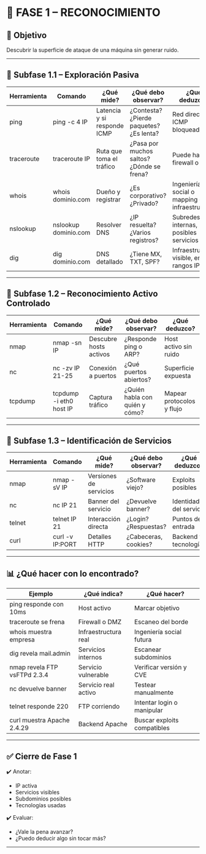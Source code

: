 # 🧠 FASE 1 – RECONOCIMIENTO

## 🎯 Objetivo
Descubrir la superficie de ataque de una máquina sin generar ruido.

---

## 🔹 Subfase 1.1 – Exploración Pasiva

| Herramienta | Comando | ¿Qué mide? | ¿Qué debo observar? | ¿Qué deduzco? |
|------------|---------|-------------|----------------------|----------------|
| ping | ping -c 4 IP | Latencia y si responde ICMP | ¿Contesta? ¿Pierde paquetes? ¿Es lenta? | Red directa o ICMP bloqueado |
| traceroute | traceroute IP | Ruta que toma el tráfico | ¿Pasa por muchos saltos? ¿Dónde se frena? | Puede haber firewall o DMZ |
| whois | whois dominio.com | Dueño y registrar | ¿Es corporativo? ¿Privado? | Ingeniería social o mapping de infraestructura |
| nslookup | nslookup dominio.com | Resolver DNS | ¿IP resuelta? ¿Varios registros? | Subredes internas, posibles servicios |
| dig | dig dominio.com | DNS detallado | ¿Tiene MX, TXT, SPF? | Infraestructura visible, emails, rangos IP |

---

## 🔹 Subfase 1.2 – Reconocimiento Activo Controlado

| Herramienta | Comando | ¿Qué mide? | ¿Qué debo observar? | ¿Qué deduzco? |
|------------|---------|-------------|----------------------|----------------|
| nmap | nmap -sn IP | Descubre hosts activos | ¿Responde ping o ARP? | Host activo sin ruido |
| nc | nc -zv IP 21-25 | Conexión a puertos | ¿Qué puertos abiertos? | Superficie expuesta |
| tcpdump | tcpdump -i eth0 host IP | Captura tráfico | ¿Quién habla con quién y cómo? | Mapear protocolos y flujo |

---

## 🔹 Subfase 1.3 – Identificación de Servicios

| Herramienta | Comando | ¿Qué mide? | ¿Qué debo observar? | ¿Qué deduzco? |
|------------|---------|-------------|----------------------|----------------|
| nmap | nmap -sV IP | Versiones de servicios | ¿Software viejo? | Exploits posibles |
| nc | nc IP 21 | Banner del servicio | ¿Devuelve banner? | Identidad del servicio |
| telnet | telnet IP 21 | Interacción directa | ¿Login? ¿Respuestas? | Puntos de entrada |
| curl | curl -v IP:PORT | Detalles HTTP | ¿Cabeceras, cookies? | Backend y tecnologías |

---

## 📊 ¿Qué hacer con lo encontrado?

| Ejemplo | ¿Qué indica? | ¿Qué hacer? |
|--------|---------------|-------------|
| ping responde con 10ms | Host activo | Marcar objetivo |
| traceroute se frena | Firewall o DMZ | Escaneo del borde |
| whois muestra empresa | Infraestructura real | Ingeniería social futura |
| dig revela mail.admin | Servicios internos | Escanear subdominios |
| nmap revela FTP vsFTPd 2.3.4 | Servicio vulnerable | Verificar versión y CVE |
| nc devuelve banner | Servicio real activo | Testear manualmente |
| telnet responde 220 | FTP corriendo | Intentar login o manipular |
| curl muestra Apache 2.4.29 | Backend Apache | Buscar exploits compatibles |

---

## ✅ Cierre de Fase 1
✔️ Anotar:
- IP activa
- Servicios visibles
- Subdominios posibles
- Tecnologías usadas

✔️ Evaluar:
- ¿Vale la pena avanzar?
- ¿Puedo deducir algo sin tocar más?

---

